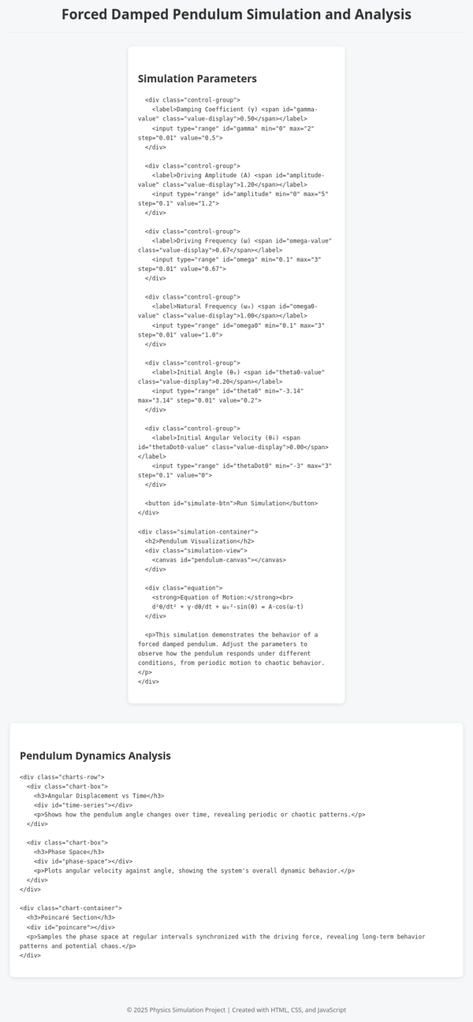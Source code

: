 <!DOCTYPE html>
<html lang="en">
<head>
  <meta charset="UTF-8">
  <meta name="viewport" content="width=device-width, initial-scale=1.0">
  <title>Forced Damped Pendulum Simulator</title>
  <style>
    body {
      font-family: 'Segoe UI', Tahoma, Geneva, Verdana, sans-serif;
      margin: 0;
      padding: 20px;
      background-color: #f5f7f9;
      color: #333;
      line-height: 1.6;
      max-width: 1200px;
      margin: 0 auto;
    }
    
    h1, h2, h3 {
      color: #2c3e50;
      margin-top: 1.5em;
    }
    
    h1 {
      text-align: center;
      margin-bottom: 1em;
      padding-bottom: 0.5em;
      border-bottom: 1px solid #eaeaea;
    }
    
    .container {
      display: flex;
      flex-wrap: wrap;
      gap: 20px;
      justify-content: center;
      margin-bottom: 2em;
    }
    
    .simulation-container {
      background: white;
      border-radius: 8px;
      box-shadow: 0 2px 8px rgba(0,0,0,0.1);
      padding: 20px;
      flex: 1;
      min-width: 300px;
      max-width: 600px;
    }
    
    .controls-container {
      background: white;
      border-radius: 8px;
      box-shadow: 0 2px 8px rgba(0,0,0,0.1);
      padding: 20px;
      flex: 1;
      min-width: 300px;
      max-width: 400px;
    }
    
    .simulation-view {
      position: relative;
      height: 300px;
      overflow: hidden;
      border: 1px solid #e1e4e8;
      border-radius: 4px;
      margin-bottom: 1em;
    }
    
    canvas {
      display: block;
      width: 100%;
      height: 100%;
      background-color: #f8f9fa;
    }
    
    .control-group {
      margin-bottom: 15px;
    }
    
    label {
      display: block;
      font-weight: 600;
      margin-bottom: 5px;
      color: #555;
    }
    
    .value-display {
      float: right;
      font-weight: 400;
      color: #666;
    }
    
    input[type="range"] {
      width: 100%;
      margin: 8px 0;
    }
    
    button {
      background-color: #4c6ef5;
      color: white;
      border: none;
      padding: 10px 15px;
      border-radius: 4px;
      cursor: pointer;
      font-size: 16px;
      width: 100%;
      margin-top: 15px;
      transition: background-color 0.2s;
    }
    
    button:hover {
      background-color: #364fc7;
    }
    
    #phase-space, #time-series {
      width: 100%;
      height: 300px;
      margin-bottom: 20px;
      background-color: white;
      border: 1px solid #e1e4e8;
      border-radius: 4px;
    }
    
    #poincare {
      width: 100%;
      height: 300px;
      background-color: white;
      border: 1px solid #e1e4e8;
      border-radius: 4px;
    }
    
    .chart-container {
      background: white;
      border-radius: 8px;
      box-shadow: 0 2px 8px rgba(0,0,0,0.1);
      padding: 20px;
      margin-top: 20px;
      width: 100%;
    }
    
    .charts-row {
      display: flex;
      flex-wrap: wrap;
      gap: 20px;
      margin-bottom: 20px;
    }
    
    .chart-box {
      flex: 1;
      min-width: 300px;
    }
    
    .equation {
      background-color: #f0f4f8;
      padding: 15px;
      border-radius: 5px;
      text-align: center;
      margin: 20px 0;
      font-family: 'Cambria Math', Georgia, serif;
      font-size: 18px;
    }
    
    .footnote {
      margin-top: 2em;
      font-size: 0.9em;
      color: #666;
      text-align: center;
    }
  </style>
</head>
<body>
  <h1>Forced Damped Pendulum Simulation and Analysis</h1>
  
  <div class="container">
    <div class="controls-container">
      <h2>Simulation Parameters</h2>
      
      <div class="control-group">
        <label>Damping Coefficient (γ) <span id="gamma-value" class="value-display">0.50</span></label>
        <input type="range" id="gamma" min="0" max="2" step="0.01" value="0.5">
      </div>
      
      <div class="control-group">
        <label>Driving Amplitude (A) <span id="amplitude-value" class="value-display">1.20</span></label>
        <input type="range" id="amplitude" min="0" max="5" step="0.1" value="1.2">
      </div>
      
      <div class="control-group">
        <label>Driving Frequency (ω) <span id="omega-value" class="value-display">0.67</span></label>
        <input type="range" id="omega" min="0.1" max="3" step="0.01" value="0.67">
      </div>
      
      <div class="control-group">
        <label>Natural Frequency (ω₀) <span id="omega0-value" class="value-display">1.00</span></label>
        <input type="range" id="omega0" min="0.1" max="3" step="0.01" value="1.0">
      </div>
      
      <div class="control-group">
        <label>Initial Angle (θ₀) <span id="theta0-value" class="value-display">0.20</span></label>
        <input type="range" id="theta0" min="-3.14" max="3.14" step="0.01" value="0.2">
      </div>
      
      <div class="control-group">
        <label>Initial Angular Velocity (θ̇₀) <span id="thetaDot0-value" class="value-display">0.00</span></label>
        <input type="range" id="thetaDot0" min="-3" max="3" step="0.1" value="0">
      </div>
      
      <button id="simulate-btn">Run Simulation</button>
    </div>
    
    <div class="simulation-container">
      <h2>Pendulum Visualization</h2>
      <div class="simulation-view">
        <canvas id="pendulum-canvas"></canvas>
      </div>
      
      <div class="equation">
        <strong>Equation of Motion:</strong><br>
        d²θ/dt² + γ·dθ/dt + ω₀²·sin(θ) = A·cos(ω·t)
      </div>
      
      <p>This simulation demonstrates the behavior of a forced damped pendulum. Adjust the parameters to observe how the pendulum responds under different conditions, from periodic motion to chaotic behavior.</p>
    </div>
  </div>
  
  <div class="chart-container">
    <h2>Pendulum Dynamics Analysis</h2>
    
    <div class="charts-row">
      <div class="chart-box">
        <h3>Angular Displacement vs Time</h3>
        <div id="time-series"></div>
        <p>Shows how the pendulum angle changes over time, revealing periodic or chaotic patterns.</p>
      </div>
      
      <div class="chart-box">
        <h3>Phase Space</h3>
        <div id="phase-space"></div>
        <p>Plots angular velocity against angle, showing the system's overall dynamic behavior.</p>
      </div>
    </div>
    
    <div class="chart-container">
      <h3>Poincaré Section</h3>
      <div id="poincare"></div>
      <p>Samples the phase space at regular intervals synchronized with the driving force, revealing long-term behavior patterns and potential chaos.</p>
    </div>
  </div>
  
  <div class="footnote">
    <p>© 2025 Physics Simulation Project | Created with HTML, CSS, and JavaScript</p>
  </div>

  <script>
    // Pendulum physics parameters
    let gamma = 0.5;       // damping coefficient
    let A = 1.2;           // driving amplitude
    let omega = 0.67;      // driving frequency
    let omega0 = 1.0;      // natural frequency
    let theta0 = 0.2;      // initial angle
    let thetaDot0 = 0.0;   // initial angular velocity
    
    // Simulation variables
    let t = 0;
    let theta = theta0;
    let thetaDot = thetaDot0;
    let dt = 0.05;
    let simulationData = [];
    let poincareData = [];
    const maxDataPoints = 2000;
    
    // Get DOM elements
    const pendulumCanvas = document.getElementById('pendulum-canvas');
    const simulateBtn = document.getElementById('simulate-btn');
    const timeSeriesCanvas = document.getElementById('time-series');
    const phaseSpaceCanvas = document.getElementById('phase-space');
    const poincareCanvas = document.getElementById('poincare');
    
    // Setup context for drawing
    const pendulumCtx = pendulumCanvas.getContext('2d');
    const timeSeriesCtx = timeSeriesCanvas.getContext('2d');
    const phaseSpaceCtx = phaseSpaceCanvas.getContext('2d');
    const poincareCtx = poincareCanvas.getContext('2d');
    
    // Set canvas size
    function resizeCanvas() {
      const devicePixelRatio = window.devicePixelRatio || 1;
      
      // Pendulum canvas
      pendulumCanvas.width = pendulumCanvas.clientWidth * devicePixelRatio;
      pendulumCanvas.height = pendulumCanvas.clientHeight * devicePixelRatio;
      pendulumCtx.scale(devicePixelRatio, devicePixelRatio);
      
      // Time series canvas
      timeSeriesCanvas.width = timeSeriesCanvas.clientWidth * devicePixelRatio;
      timeSeriesCanvas.height = timeSeriesCanvas.clientHeight * devicePixelRatio;
      timeSeriesCtx.scale(devicePixelRatio, devicePixelRatio);
      
      // Phase space canvas
      phaseSpaceCanvas.width = phaseSpaceCanvas.clientWidth * devicePixelRatio;
      phaseSpaceCanvas.height = phaseSpaceCanvas.clientHeight * devicePixelRatio;
      phaseSpaceCtx.scale(devicePixelRatio, devicePixelRatio);
      
      // Poincare canvas
      poincareCanvas.width = poincareCanvas.clientWidth * devicePixelRatio;
      poincareCanvas.height = poincareCanvas.clientHeight * devicePixelRatio;
      poincareCtx.scale(devicePixelRatio, devicePixelRatio);
    }
    
    // Initialize canvases
    resizeCanvas();
    window.addEventListener('resize', resizeCanvas);
    
    // Update slider value displays
    function updateSliderDisplay(id, value) {
      document.getElementById(`${id}-value`).textContent = value.toFixed(2);
    }
    
    // Set up slider events
    document.getElementById('gamma').addEventListener('input', function() {
      gamma = parseFloat(this.value);
      updateSliderDisplay('gamma', gamma);
    });
    
    document.getElementById('amplitude').addEventListener('input', function() {
      A = parseFloat(this.value);
      updateSliderDisplay('amplitude', A);
    });
    
    document.getElementById('omega').addEventListener('input', function() {
      omega = parseFloat(this.value);
      updateSliderDisplay('omega', omega);
    });
    
    document.getElementById('omega0').addEventListener('input', function() {
      omega0 = parseFloat(this.value);
      updateSliderDisplay('omega0', omega0);
    });
    
    document.getElementById('theta0').addEventListener('input', function() {
      theta0 = parseFloat(this.value);
      updateSliderDisplay('theta0', theta0);
    });
    
    document.getElementById('thetaDot0').addEventListener('input', function() {
      thetaDot0 = parseFloat(this.value);
      updateSliderDisplay('thetaDot0', thetaDot0);
    });
    
    // Pendulum ODE function
    function pendulumODE(t, y) {
      const [theta, thetaDot] = y;
      
      // d²θ/dt² = -γ·dθ/dt - ω₀²·sin(θ) + A·cos(ωt)
      const thetaDotDot = -gamma * thetaDot - omega0 * omega0 * Math.sin(theta) + A * Math.cos(omega * t);
      
      return [thetaDot, thetaDotDot];
    }
    
    // RK4 step function
    function rk4Step(t, y, dt) {
      const k1 = pendulumODE(t, y);
      
      const y2 = [
        y[0] + k1[0] * dt / 2,
        y[1] + k1[1] * dt / 2
      ];
      const k2 = pendulumODE(t + dt / 2, y2);
      
      const y3 = [
        y[0] + k2[0] * dt / 2,
        y[1] + k2[1] * dt / 2
      ];
      const k3 = pendulumODE(t + dt / 2, y3);
      
      const y4 = [
        y[0] + k3[0] * dt,
        y[1] + k3[1] * dt
      ];
      const k4 = pendulumODE(t + dt, y4);
      
      return [
        y[0] + (dt / 6) * (k1[0] + 2 * k2[0] + 2 * k3[0] + k4[0]),
        y[1] + (dt / 6) * (k1[1] + 2 * k2[1] + 2 * k3[1] + k4[1])
      ];
    }
    
    // Run simulation
    function runSimulation() {
      // Reset simulation
      t = 0;
      theta = theta0;
      thetaDot = thetaDot0;
      simulationData = [];
      poincareData = [];
      
      // The driving period
      const T = 2 * Math.PI / omega;
      let nextPoincareTime = T;
      
      // Add initial point
      simulationData.push({ t, theta, thetaDot });
      
      // Run simulation for a fixed number of steps
      for (let i = 0; i < maxDataPoints; i++) {
        // Calculate next state using RK4
        [theta, thetaDot] = rk4Step(t, [theta, thetaDot], dt);
        
        // Update time
        t += dt;
        
        // Normalize theta to [-π, π]
        theta = ((theta + Math.PI) % (2 * Math.PI) + 2 * Math.PI) % (2 * Math.PI) - Math.PI;
        
        // Add point to trajectory
        simulationData.push({ t, theta, thetaDot });
        
        // Check if we should add a point to the Poincaré section
        if (t >= nextPoincareTime) {
          poincareData.push({ t, theta, thetaDot });
          nextPoincareTime += T;
        }
      }
      
      // Draw all visualizations
      drawPendulum();
      drawTimeSeries();
      drawPhaseSpace();
      drawPoincare();
    }
    
    // Draw pendulum animation
    function drawPendulum() {
      if (simulationData.length === 0) return;
      
      const width = pendulumCanvas.width / window.devicePixelRatio;
      const height = pendulumCanvas.height / window.devicePixelRatio;
      const centerX = width / 2;
      const centerY = height / 3;
      const length = height / 2;
      
      pendulumCtx.clearRect(0, 0, width, height);
      
      // Draw pivot
      pendulumCtx.beginPath();
      pendulumCtx.arc(centerX, centerY, 5, 0, Math.PI * 2);
      pendulumCtx.fillStyle = '#333';
      pendulumCtx.fill();
      
      // Get current state (last data point)
      const { theta } = simulationData[simulationData.length - 1];
      
      // Calculate pendulum position
      const bobX = centerX + length * Math.sin(theta);
      const bobY = centerY + length * Math.cos(theta);
      
      // Draw rod
      pendulumCtx.beginPath();
      pendulumCtx.moveTo(centerX, centerY);
      pendulumCtx.lineTo(bobX, bobY);
      pendulumCtx.strokeStyle = '#555';
      pendulumCtx.lineWidth = 2;
      pendulumCtx.stroke();
      
      // Draw bob
      pendulumCtx.beginPath();
      pendulumCtx.arc(bobX, bobY, 15, 0, Math.PI * 2);
      pendulumCtx.fillStyle = '#4c6ef5';
      pendulumCtx.fill();
      
      // Draw trace
      pendulumCtx.beginPath();
      
      // Only show the last 100 points for the trace
      const startIdx = Math.max(0, simulationData.length - 100);
      for (let i = startIdx; i < simulationData.length; i++) {
        const { theta } = simulationData[i];
        const x = centerX + length * Math.sin(theta);
        const y = centerY + length * Math.cos(theta);
        
        if (i === startIdx) {
          pendulumCtx.moveTo(x, y);
        } else {
          pendulumCtx.lineTo(x, y);
        }
      }
      
      pendulumCtx.strokeStyle = 'rgba(76, 110, 245, 0.3)';
      pendulumCtx.lineWidth = 2;
      pendulumCtx.stroke();
      
      // Continue animation
      requestAnimationFrame(drawPendulum);
    }
    
    // Draw time series chart
    function drawTimeSeries() {
      if (simulationData.length === 0) return;
      
      const width = timeSeriesCanvas.width / window.devicePixelRatio;
      const height = timeSeriesCanvas.height / window.devicePixelRatio;
      const padding = 30;
      
      timeSeriesCtx.clearRect(0, 0, width, height);
      
      // Draw axes
      timeSeriesCtx.beginPath();
      timeSeriesCtx.moveTo(padding, height - padding);
      timeSeriesCtx.lineTo(width - padding, height - padding);
      timeSeriesCtx.moveTo(padding, padding);
      timeSeriesCtx.lineTo(padding, height - padding);
      timeSeriesCtx.strokeStyle = '#aaa';
      timeSeriesCtx.lineWidth = 1;
      timeSeriesCtx.stroke();
      
      // Label axes
      timeSeriesCtx.fillStyle = '#555';
      timeSeriesCtx.textAlign = 'center';
      timeSeriesCtx.fillText('Time (s)', width / 2, height - 10);
      
      timeSeriesCtx.save();
      timeSeriesCtx.translate(15, height / 2);
      timeSeriesCtx.rotate(-Math.PI / 2);
      timeSeriesCtx.fillText('Angle (rad)', 0, 0);
      timeSeriesCtx.restore();
      
      // Draw time series
      timeSeriesCtx.beginPath();
      
      // Sample data to avoid too many points
      const stride = Math.max(1, Math.floor(simulationData.length / 300));
      let maxTime = simulationData[simulationData.length - 1].t;
      
      for (let i = 0; i < simulationData.length; i += stride) {
        const { t, theta } = simulationData[i];
        const x = padding + (width - 2 * padding) * (t / maxTime);
        const y = (height - 2 * padding) / 2 - theta * (height - 2 * padding) / 6 + padding;
        
        if (i === 0) {
          timeSeriesCtx.moveTo(x, y);
        } else {
          timeSeriesCtx.lineTo(x, y);
        }
      }
      
      timeSeriesCtx.strokeStyle = '#4c6ef5';
      timeSeriesCtx.lineWidth = 2;
      timeSeriesCtx.stroke();
    }
    
    // Draw phase space chart
    function drawPhaseSpace() {
      if (simulationData.length === 0) return;
      
      const width = phaseSpaceCanvas.width / window.devicePixelRatio;
      const height = phaseSpaceCanvas.height / window.devicePixelRatio;
      const padding = 30;
      
      phaseSpaceCtx.clearRect(0, 0, width, height);
      
      // Draw axes
      phaseSpaceCtx.beginPath();
      phaseSpaceCtx.moveTo(padding, height / 2);
      phaseSpaceCtx.lineTo(width - padding, height / 2);
      phaseSpaceCtx.moveTo(width / 2, padding);
      phaseSpaceCtx.lineTo(width / 2, height - padding);
      phaseSpaceCtx.strokeStyle = '#aaa';
      phaseSpaceCtx.lineWidth = 1;
      phaseSpaceCtx.stroke();
      
      // Label axes
      phaseSpaceCtx.fillStyle = '#555';
      phaseSpaceCtx.textAlign = 'center';
      phaseSpaceCtx.fillText('Angle (rad)', width / 2, height - 10);
      
      phaseSpaceCtx.save();
      phaseSpaceCtx.translate(15, height / 2);
      phaseSpaceCtx.rotate(-Math.PI / 2);
      phaseSpaceCtx.fillText('Angular Velocity (rad/s)', 0, 0);
      phaseSpaceCtx.restore();
      
      // Draw phase space
      phaseSpaceCtx.beginPath();
      
      // Sample data to avoid too many points
      const stride = Math.max(1, Math.floor(simulationData.length / 300));
      
      for (let i = 0; i < simulationData.length; i += stride) {
        const { theta, thetaDot } = simulationData[i];
        const x = width / 2 + theta * (width - 2 * padding) / 6;
        const y = height / 2 - thetaDot * (height - 2 * padding) / 6;
        
        if (i === 0) {
          phaseSpaceCtx.moveTo(x, y);
        } else {
          phaseSpaceCtx.lineTo(x, y);
        }
      }
      
      phaseSpaceCtx.strokeStyle = '#f06595';
      phaseSpaceCtx.lineWidth = 1.5;
      phaseSpaceCtx.stroke();
    }
    
    // Draw Poincare section
    function drawPoincare() {
      if (poincareData.length === 0) return;
      
      const width = poincareCanvas.width / window.devicePixelRatio;
      const height = poincareCanvas.height / window.devicePixelRatio;
      const padding = 30;
      
      poincareCtx.clearRect(0, 0, width, height);
      
      // Draw axes
      poincareCtx.beginPath();
      poincareCtx.moveTo(padding, height / 2);
      poincareCtx.lineTo(width - padding, height / 2);
      poincareCtx.moveTo(width / 2, padding);
      poincareCtx.lineTo(width / 2, height - padding);
      poincareCtx.strokeStyle = '#aaa';
      poincareCtx.lineWidth = 1;
      poincareCtx.stroke();
      
      // Label axes
      poincareCtx.fillStyle = '#555';
      poincareCtx.textAlign = 'center';
      poincareCtx.fillText('Angle (rad)', width / 2, height - 10);
      
      poincareCtx.save();
      poincareCtx.translate(15, height / 2);
      poincareCtx.rotate(-Math.PI / 2);
      poincareCtx.fillText('Angular Velocity (rad/s)', 0, 0);
      poincareCtx.restore();
      
      // Draw Poincare points
      for (let i = 0; i < poincareData.length; i++) {
        const { theta, thetaDot } = poincareData[i];
        const x = width / 2 + theta * (width - 2 * padding) / 6;
        const y = height / 2 - thetaDot * (height - 2 * padding) / 6;
        
        poincareCtx.beginPath();
        poincareCtx.arc(x, y, 2, 0, Math.PI * 2);
        poincareCtx.fillStyle = '#7950f2';
        poincareCtx.fill();
      }
    }
    
    // Set up simulation button
    simulateBtn.addEventListener('click', runSimulation);
    
    // Initialize the simulation on load
    window.addEventListener('load', runSimulation);
  </script>
</body>
</html>